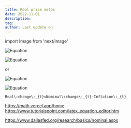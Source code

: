 ```yaml
---
title: Real price notes
date: 2022-11-01
description:
tag:
author: Last update on
---
```


import Image from 'next/image'

![Equation](https://math.vercel.app/?bgcolor=auto&from=Real\:change\:_{t}=Nominal\:change\:_{t}-Inflation\:_{t})

![Equation](https://math.vercel.app?from=Real\:value=\frac{Nominal\:value}{Price\:index}\times100)

or

![Equation](https://math.vercel.app/?bgcolor=auto&from=Real%5C%3Avalue%3D%5Cfrac%7BNominal%5C%3Avalue%7D%7BPrice%5C%3Aindex%5C%3A_%7Bdecimal%20form%7D%7D.svg)

![Equation](https://math.vercel.app/?bgcolor=auto&from=Real%5C%3Avalue%5C%3AOverrated%3DNominal%5C%3Avalue%5C%3A%5Ctimes%5Clgroup1-Inflation%5C%3A_%7Bdecimal%20form%7D%5Crgroup-Accumulated%5C%3Ainflation.svg)


``Real\:change\:_{t}=Nominal\:change\:_{t}-Inflation\:_{t}``


https://math.vercel.app/home
https://www.tutorialspoint.com/latex_equation_editor.htm

https://www.dallasfed.org/research/basics/nominal.aspx
